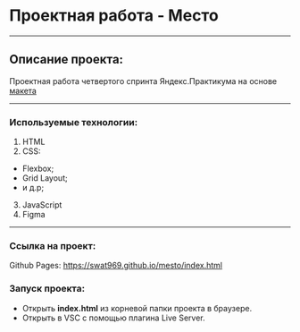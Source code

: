 # Проектная работа - Место
------
## Описание проекта:

Проектная работа четвертого спринта Яндекс.Практикума на основе [макета](https://www.figma.com/file/2cn9N9jSkmxD84oJik7xL7/JavaScript.-Sprint-4?node-id=0%3A1)

------
### Используемые технологии:

1. HTML
2. CSS:
* Flexbox;
* Grid Layout;
* и д.р;
3. JavaScript
4. Figma
------
### Cсылка на проект:
Github Pages: https://swat969.github.io/mesto/index.html
### Запуск проекта:
* Открыть **index.html** из корневой папки проекта в браузере.
* Открыть в VSC с помощью плагина Live Server.
